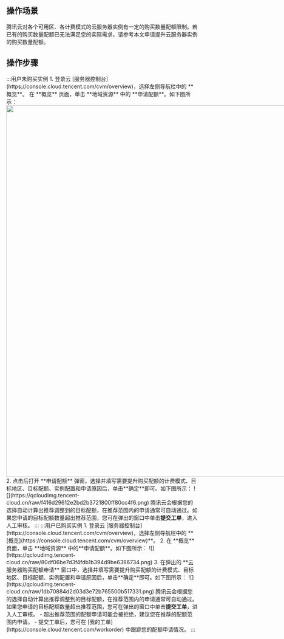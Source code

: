 ## 操作场景
腾讯云对各个可用区、各计费模式的云服务器实例有一定的购买数量配额限制。若已有的购买数量配额已无法满足您的实际需求，请参考本文申请提升云服务器实例的购买数量配额。

## 操作步骤

<dx-tabs>
:::用户未购买实例
1. 登录云  [服务器控制台](https://console.cloud.tencent.com/cvm/overview)，选择左侧导航栏中的 **概览**。
在 **概览** 页面，单击 **地域资源** 中的 **申请配额**。如下图所示：
<img style="width:978px; max-width: inherit;" src="https://qcloudimg.tencent-cloud.cn/raw/232de4cd45025dbad32763e7d7ef3c41.png" />
2. 点击后打开 **申请配额** 弹窗，选择并填写需要提升购买配额的计费模式、目标地区、目标配额、实例配置和申请原因后，单击**确定**即可。如下图所示：
![](https://qcloudimg.tencent-cloud.cn/raw/f416d29612e2bd2b3721800ff80cc4f6.png)
腾讯云会根据您的选择自动计算出推荐调整到的目标配额，在推荐范围内的申请通常可自动通过。如果您申请的目标配额数量超出推荐范围，您可在弹出的窗口中单击<b>提交工单</b>，进入人工审核。
:::
:::用户已购买实例
1. 登录云 [服务器控制台](https://console.cloud.tencent.com/cvm/overview)，选择左侧导航栏中的 **[概览](https://console.cloud.tencent.com/cvm/overview)**。
2. 在 **概览** 页面，单击 **地域资源** 中的**申请配额**。如下图所示：
![](https://qcloudimg.tencent-cloud.cn/raw/80df06be7d3f4fdb1b394d9be6396734.png)
3. 在弹出的 **云服务器购买配额申请** 窗口中，选择并填写需要提升购买配额的计费模式、目标地区、目标配额、实例配置和申请原因后，单击**确定**即可。如下图所示：
![](https://qcloudimg.tencent-cloud.cn/raw/1db70884d2d03d3e72b765500b517331.png)
腾讯云会根据您的选择自动计算出推荐调整到的目标配额，在推荐范围内的申请通常可自动通过。如果您申请的目标配额数量超出推荐范围，您可在弹出的窗口中单击<b>提交工单</b>，进入人工审核。
<dx-alert infotype="explain" title="">
- 超出推荐范围的配额申请可能会被拒绝，建议您在推荐的配额范围内申请。
- 提交工单后，您可在 [我的工单](https://console.cloud.tencent.com/workorder) 中跟踪您的配额申请情况。
</dx-alert>
:::
</dx-tabs>



